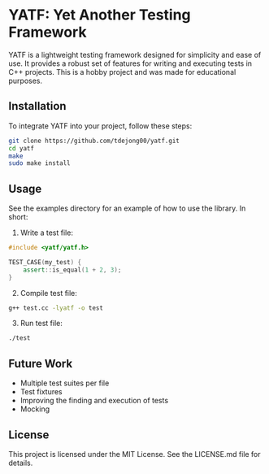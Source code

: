 # YATF: Yet Another Testing Framework

YATF is a lightweight testing framework designed for simplicity and ease of use. It provides a robust set of features for writing and executing tests in C++ projects. This is a hobby project and was made for educational purposes.

## Installation

To integrate YATF into your project, follow these steps:

```sh
git clone https://github.com/tdejong00/yatf.git
cd yatf
make
sudo make install
```

## Usage

See the examples directory for an example of how to use the library. In short:

1. Write a test file:
```c++
#include <yatf/yatf.h>

TEST_CASE(my_test) {
    assert::is_equal(1 + 2, 3);
}
```
2. Compile test file:
```sh
g++ test.cc -lyatf -o test
```
3. Run test file:
```sh
./test
```

## Future Work

- Multiple test suites per file
- Test fixtures
- Improving the finding and execution of tests
- Mocking

## License

This project is licensed under the MIT License. See the LICENSE.md file for details.